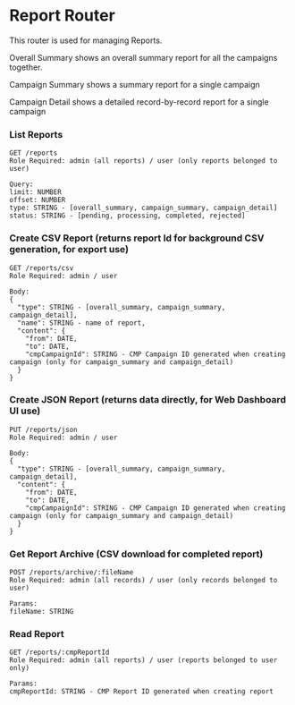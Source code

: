 # Report Router
This router is used for managing Reports.

Overall Summary shows an overall summary report for all the campaigns together.

Campaign Summary shows a summary report for a single campaign

Campaign Detail shows a detailed record-by-record report for a single campaign

### List Reports
```
GET /reports
Role Required: admin (all reports) / user (only reports belonged to user)

Query:
limit: NUMBER
offset: NUMBER
type: STRING - [overall_summary, campaign_summary, campaign_detail]
status: STRING - [pending, processing, completed, rejected]
```


### Create CSV Report (returns report Id for background CSV generation, for export use)
```
GET /reports/csv
Role Required: admin / user

Body:
{
  "type": STRING - [overall_summary, campaign_summary, campaign_detail],
  "name": STRING - name of report,
  "content": {
    "from": DATE,
    "to": DATE,
    "cmpCampaignId": STRING - CMP Campaign ID generated when creating campaign (only for campaign_summary and campaign_detail)
  }
}
```

### Create JSON Report (returns data directly, for Web Dashboard UI use)
```
PUT /reports/json
Role Required: admin / user

Body:
{
  "type": STRING - [overall_summary, campaign_summary, campaign_detail],
  "content": {
    "from": DATE,
    "to": DATE,
    "cmpCampaignId": STRING - CMP Campaign ID generated when creating campaign (only for campaign_summary and campaign_detail)
  }
}
```

### Get Report Archive (CSV download for completed report)
```
POST /reports/archive/:fileName
Role Required: admin (all records) / user (only records belonged to user)

Params:
fileName: STRING
```

### Read Report
```
GET /reports/:cmpReportId
Role Required: admin (all reports) / user (reports belonged to user only)

Params:
cmpReportId: STRING - CMP Report ID generated when creating report
```
